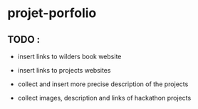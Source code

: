 # projet-porfolio

## TODO :

* insert links to wilders book website
* insert links to projects websites

* collect and insert more precise description of the projects
* collect images, description and links of hackathon projects

